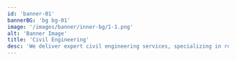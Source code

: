 ```yaml
---
id: 'banner-01'
bannerBG: 'bg bg-01'
image: '/images/banner/inner-bg/1-1.png'
alt: 'Banner Image'
title: 'Civil Engineering'
desc: 'We deliver expert civil engineering services, specializing in road construction, earthmoving, and infrastructure development with a focus on precision, safety, and reliability.'
---
```

